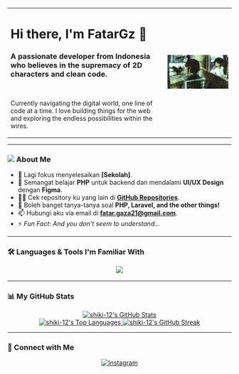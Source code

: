 <table>
  <tr>
    <td width="70%">
      <div align="left">
        <h1>Hi there, I'm FatarGz 👋</h1>
        <h3>A passionate developer from Indonesia who believes in the supremacy of 2D characters and clean code.</h3>
        <br/>
        <p>Currently navigating the digital world, one line of code at a time. I love building things for the web and exploring the endless possibilities within the wires.</p>
      </div>
    </td>
    <td width="30%">
      <div align="right">
        <img src="banner.png" />
      </div>
    </td>
  </tr>
</table>

---

### <img src="https://media.giphy.com/media/v1.Y2lkPTc5MGI3NjExd2d4dWw5Z2V1a29uN3JqdXJzY3l6dGRyZ3RxY2w0Zmh2b292b216eCZlcD12MV9pbnRlcm5hbF9naWZfYnlfaWQmY3Q9Zw/Ie2yK9P7V9eZ2/giphy.gif" width="25" /> About Me

* 🔭 Lagi fokus menyelesaikan **[Sekolah]**.
* 🌱 Semangat belajar **PHP** untuk backend dan mendalami **UI/UX Design** dengan **Figma**.
* 👨‍💻 Cek repository ku yang lain di **[GitHub Repositories](https://github.com/shiki-12?tab=repositories)**.
* 💬 Boleh banget tanya-tanya soal **PHP, Laravel, and the other things!**
* 📫 Hubungi aku via email di **fatar.gaza21@gmail.com**.
* ⚡ *Fun Fact*: *And you don't seem to understand...*

---

### 🛠️ Languages & Tools I'm Familiar With

<p align="center">
  <a href="https://skillicons.dev">
    <!-- Ganti ikonnya sesuai skill kamu, cek di skillicons.dev -->
    <img src="https://skillicons.dev/icons?i=laravel,php,html,css,js,react,nextjs,mysql,nginx,figma,photoshop,git,linux&perline=7" />
  </a>
</p>

---

### 📊 My GitHub Stats

<div align="center">

<!-- Username: shiki-12 | Tema: Catppuccin Mocha -->
<a href="https://github.com/anuraghazra/github-readme-stats">
  <img src="https://github-readme-stats.vercel.app/api?username=shiki-12&show_icons=true&theme=catppuccin_mocha&rank_icon=github&count_private=true" alt="shiki-12's GitHub Stats" />
</a>
<br/>
<a href="https://github.com/anuraghazra/github-readme-stats">
  <img src="https://github-readme-stats.vercel.app/api/top-langs/?username=shiki-12&layout=compact&theme=catppuccin_mocha" alt="shiki-12's Top Languages" />
</a>
<a href="https://github.com/DenverCoder1/github-readme-streak-stats">
  <img src="https://github-readme-streak-stats.herokuapp.com?user=shiki-12&theme=catppuccin_mocha&hide_border=true" alt="shiki-12's GitHub Streak" />
</a>

</div>

---

### 🤝 Connect with Me

<p align="center">
  <a href="https://instagram.com/tar_ajasih" target="_blank">
    <img src="https://img.shields.io/badge/Instagram-E4405F?style=for-the-badge&logo=instagram&logoColor=white" alt="Instagram"/>
  </a>
  <!-- Tambahkan media sosial lain jika ada -->
</p>
